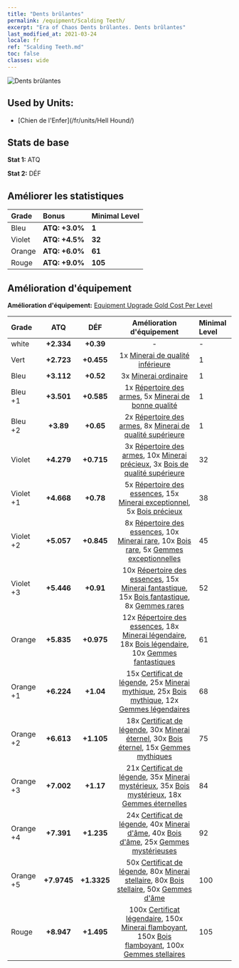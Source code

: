 ```yaml
---
title: "Dents brûlantes"
permalink: /equipment/Scalding Teeth/
excerpt: "Era of Chaos Dents brûlantes. Dents brûlantes"
last_modified_at: 2021-03-24
locale: fr
ref: "Scalding Teeth.md"
toc: false
classes: wide
---
```


  ![Dents brûlantes](/images/e/e_5031.png)

## Used by Units:

* [Chien de l'Enfer](/fr/units/Hell Hound/) 


## Stats de base
 **Stat 1:** ATQ

 **Stat 2:** DÉF

## Améliorer les statistiques

  |     Grade    |   Bonus | Minimal Level | 
  |:-------------|:--------|:--------------| 
  | Bleu | **ATQ: +3.0%** | **1** | 
  | Violet | **ATQ: +4.5%** | **32** | 
  | Orange | **ATQ: +6.0%** | **61** | 
  | Rouge | **ATQ: +9.0%** | **105** | 


## Amélioration d'équipement
 **Amélioration d'équipement:** [Equipment Upgrade Gold Cost Per Level](/equipment/EquipmentUpgradeCostPerLevel/) 

  |          Grade      | ATQ | DÉF | Amélioration d'équipement | Minimal Level |
  |:--------------------|:---------:|:---------:|:----------------:|:--------------|
  | white | **+2.334** | **+0.39** | - | - |
  | Vert | **+2.723** | **+0.455** | 1x [Minerai de qualité inférieure](/fr/Items/mat_1/) | 1 |
  | Bleu | **+3.112** | **+0.52** | 3x [Minerai ordinaire](/fr/Items/mat_6/) | 1 |
  | Bleu +1 | **+3.501** | **+0.585** | 1x [Répertoire des armes](/fr/Items/mat_18/), 5x [Minerai de bonne qualité](/fr/Items/mat_12/) | 1 |
  | Bleu +2 | **+3.89** | **+0.65** | 2x [Répertoire des armes](/fr/Items/mat_25/), 8x [Minerai de qualité supérieure](/fr/Items/mat_19/) | 1 |
  | Violet | **+4.279** | **+0.715** | 3x [Répertoire des armes](/fr/Items/mat_32/), 10x [Minerai précieux](/fr/Items/mat_26/), 3x [Bois de qualité supérieure](/fr/Items/mat_20/) | 32 |
  | Violet +1 | **+4.668** | **+0.78** | 5x [Répertoire des essences](/fr/Items/mat_39/), 15x [Minerai exceptionnel](/fr/Items/mat_33/), 5x [Bois précieux](/fr/Items/mat_27/) | 38 |
  | Violet +2 | **+5.057** | **+0.845** | 8x [Répertoire des essences](/fr/Items/mat_46/), 10x [Minerai rare](/fr/Items/mat_40/), 10x [Bois rare](/fr/Items/mat_41/), 5x [Gemmes exceptionnelles](/fr/Items/mat_37/) | 45 |
  | Violet +3 | **+5.446** | **+0.91** | 10x [Répertoire des essences](/fr/Items/mat_53/), 15x [Minerai fantastique](/fr/Items/mat_47/), 15x [Bois fantastique](/fr/Items/mat_48/), 8x [Gemmes rares](/fr/Items/mat_44/) | 52 |
  | Orange | **+5.835** | **+0.975** | 12x [Répertoire des essences](/fr/Items/mat_60/), 18x [Minerai légendaire](/fr/Items/mat_54/), 18x [Bois légendaire](/fr/Items/mat_55/), 10x [Gemmes fantastiques](/fr/Items/mat_51/) | 61 |
  | Orange +1 | **+6.224** | **+1.04** | 15x [Certificat de légende](/fr/Items/mat_67/), 25x [Minerai mythique](/fr/Items/mat_61/), 25x [Bois mythique](/fr/Items/mat_62/), 12x [Gemmes légendaires](/fr/Items/mat_58/) | 68 |
  | Orange +2 | **+6.613** | **+1.105** | 18x [Certificat de légende](/fr/Items/mat_74/), 30x [Minerai éternel](/fr/Items/mat_68/), 30x [Bois éternel](/fr/Items/mat_69/), 15x [Gemmes mythiques](/fr/Items/mat_65/) | 75 |
  | Orange +3 | **+7.002** | **+1.17** | 21x [Certificat de légende](/fr/Items/mat_81/), 35x [Minerai mystérieux](/fr/Items/mat_75/), 35x [Bois mystérieux](/fr/Items/mat_76/), 18x [Gemmes éternelles](/fr/Items/mat_72/) | 84 |
  | Orange +4 | **+7.391** | **+1.235** | 24x [Certificat de légende](/fr/Items/mat_88/), 40x [Minerai d'âme](/fr/Items/mat_82/), 40x [Bois d'âme](/fr/Items/mat_83/), 25x [Gemmes mystérieuses](/fr/Items/mat_79/) | 92 |
  | Orange +5 | **+7.9745** | **+1.3325** | 50x [Certificat de légende](/fr/Items/mat_95/), 80x [Minerai stellaire](/fr/Items/mat_89/), 80x [Bois stellaire](/fr/Items/mat_90/), 50x [Gemmes d'âme](/fr/Items/mat_86/) | 100 |
  | Rouge | **+8.947** | **+1.495** | 100x [Certificat légendaire](/fr/Items/mat_102/), 150x [Minerai flamboyant](/fr/Items/mat_96/), 150x [Bois flamboyant](/fr/Items/mat_97/), 100x [Gemmes stellaires](/fr/Items/mat_93/) | 105 |

